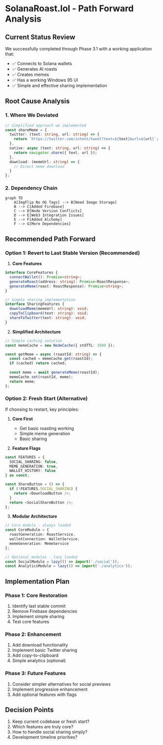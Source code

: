 # SolanaRoast.lol - Path Forward Analysis

## Current Status Review
We successfully completed through Phase 3.1 with a working application that:
- ✅ Connects to Solana wallets
- ✅ Generates AI roasts
- ✅ Creates memes
- ✅ Has a working Windows 95 UI
- ✅ Simple and effective sharing implementation

## Root Cause Analysis

### 1. Where We Deviated
```typescript
// Simplified approach we implemented
const shareMeme = {
  twitter: (text: string, url: string) => {
    return `https://twitter.com/intent/tweet?text=${text}&url=${url}`;
  },
  native: async (text: string, url: string) => {
    return navigator.share({ text, url });
  },
  download: (memeUrl: string) => {
    // Direct meme download
  }
};
```

### 2. Dependency Chain
```mermaid
graph TD
    A[ImgFlip No OG Tags] --> B[Need Image Storage]
    B --> C[Added Firebase]
    C --> D[Node Version Conflicts]
    D --> E[Web3 Integration Issues]
    E --> F[Added Alchemy]
    F --> G[More Dependencies]
```

## Recommended Path Forward

### Option 1: Revert to Last Stable Version (Recommended)

1. **Core Features**
```typescript
interface CoreFeatures {
  connectWallet(): Promise<string>;
  generateRoast(address: string): Promise<RoastResponse>;
  generateMeme(roast: RoastResponse): Promise<string>;
}

// Simple sharing implementation
interface SharingFeatures {
  downloadMeme(memeUrl: string): void;
  copyToClipboard(text: string): void;
  shareToTwitter(text: string): void;
}
```

2. **Simplified Architecture**
```typescript
// Simple caching solution
const memeCache = new NodeCache({ stdTTL: 3600 });

const getMeme = async (roastId: string) => {
  const cached = memeCache.get(roastId);
  if (cached) return cached;
  
  const meme = await generateMeme(roastId);
  memeCache.set(roastId, meme);
  return meme;
};
```

### Option 2: Fresh Start (Alternative)

If choosing to restart, key principles:
1. **Core First**
   - Get basic roasting working
   - Simple meme generation
   - Basic sharing

2. **Feature Flags**
```typescript
const FEATURES = {
  SOCIAL_SHARING: false,
  MEME_GENERATION: true,
  WALLET_HISTORY: false
} as const;

const ShareButton = () => {
  if (!FEATURES.SOCIAL_SHARING) {
    return <DownloadButton />;
  }
  return <SocialShareButton />;
};
```

3. **Modular Architecture**
```typescript
// Core module - always loaded
const CoreModule = {
  roastGeneration: RoastService,
  walletConnection: WalletService,
  memeGeneration: MemeService
};

// Optional modules - lazy loaded
const SocialModule = lazy(() => import('./social'));
const AnalyticsModule = lazy(() => import('./analytics'));
```

## Implementation Plan

### Phase 1: Core Restoration
1. Identify last stable commit
2. Remove Firebase dependencies
3. Implement simple sharing
4. Test core features

### Phase 2: Enhancement
1. Add download functionality
2. Implement basic Twitter sharing
3. Add copy-to-clipboard
4. Simple analytics (optional)

### Phase 3: Future Features
1. Consider simpler alternatives for social previews
2. Implement progressive enhancement
3. Add optional features with flags

## Decision Points
1. Keep current codebase or fresh start?
2. Which features are truly core?
3. How to handle social sharing simply?
4. Development timeline priorities? 